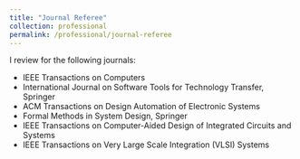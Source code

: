 ```yaml
---
title: "Journal Referee"
collection: professional
permalink: /professional/journal-referee
---
```


I review for the following journals:
- IEEE Transactions on Computers
- International Journal on Software Tools for Technology Transfer, Springer
- ACM Transactions on Design Automation of Electronic Systems
- Formal Methods in System Design, Springer
- IEEE Transactions on Computer-Aided Design of Integrated Circuits and Systems
- IEEE Transactions on Very Large Scale Integration (VLSI) Systems
